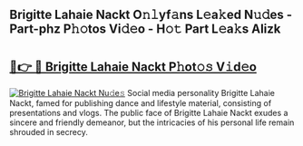 ## Brigitte Lahaie Nackt O𝚗𝚕yf𝚊ns L𝚎a𝚔ed N𝚞𝚍es - Part-phz P𝚑𝚘tos Vi𝚍𝚎o - H𝚘𝚝 Part L𝚎a𝚔s AIizk

# <h2><a href="http://kfbri2.oniu.top/?m=Brigitte+Lahaie+Nackt">🔗👉 🔴 Brigitte Lahaie Nackt P𝚑ot𝚘𝚜 V𝚒d𝚎o</a></h2>

[![Brigitte Lahaie Nackt Nu𝚍e𝚜](https://i.imgur.com/0qMVB7G.gif)](http://kfbri2.oniu.top/?m=Brigitte+Lahaie+Nackt)
Social media personality Brigitte Lahaie Nackt, famed for publishing dance and lifestyle material, consisting of presentations and vlogs. The public face of Brigitte Lahaie Nackt exudes a sincere and friendly demeanor, but the intricacies of his personal life remain shrouded in secrecy.  
